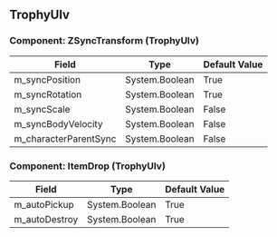 ## TrophyUlv

### Component: ZSyncTransform (TrophyUlv)

|Field|Type|Default Value|
|---|---|---|
|m_syncPosition|System.Boolean|True|
|m_syncRotation|System.Boolean|True|
|m_syncScale|System.Boolean|False|
|m_syncBodyVelocity|System.Boolean|False|
|m_characterParentSync|System.Boolean|False|

### Component: ItemDrop (TrophyUlv)

|Field|Type|Default Value|
|---|---|---|
|m_autoPickup|System.Boolean|True|
|m_autoDestroy|System.Boolean|True|

